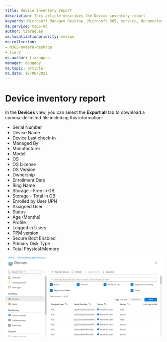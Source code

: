 ```yaml
---
title: Device inventory report
description: This article describes the Device inventory report
keywords: Microsoft Managed Desktop, Microsoft 365, service, documentation
ms.service: m365-md
author: tiaraquan
ms.localizationpriority: medium
ms.collection: 
- M365-modern-desktop
- tier2
ms.author: tiaraquan
manager: dougeby
ms.topic: article
ms.date: 12/06/2022
---
```


# Device inventory report

In the **Devices** view, you can select the **Export all** tab to download a comma-delimited file including this information:

- Serial Number
- Device Name
- Device Last check-in
- Managed By
- Manufacturer
- Model
- OS
- OS License
- OS Version
- Ownership
- Enrollment Date
- Ring Name
- Storage - Free in GB
- Storage - Total in GB
- Enrolled by User UPN
- Assigned User
- Status
- Age (Months)
- Profile
- Logged in Users
- TPM version
- Secure Boot Enabled
- Primary Disk Type
- Total Physical Memory

![Devices view showing list of devices and related details. Check boxes near the top select filters for activity, registration status. Above that is a search box. Tabs at the top for registering new devices, refreshing the view, exporting errors, and exporting the data.](../media/mmd-devices-view.png)
